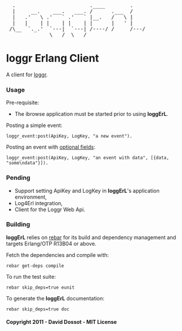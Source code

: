 <pre>
  .                        .____        .    
  |     __.    ___.   ___. /      .___  /    
  |   .'   \ .'   ` .'   ` |__.   /   \ |    
  |   |    | |    | |    | |      |   ' |    
 /\__  `._.'  `---|  `---| /----/ /     /---/
              \___/  \___/                   
</pre>

# loggr Erlang Client

A client for [loggr](http://loggr.net).

### Usage

Pre-requisite:

- The ibrowse application must be started prior to using **loggErL**.


Posting a simple event:

    loggr_event:post(ApiKey, LogKey, "a new event").

Posting an event with [optional fields](http://docs.loggr.net/events):

    loggr_event:post(ApiKey, LogKey, "an event with data", [{data, "some\ndata"}]).


### Pending

- Support setting ApiKey and LogKey in **loggErL**'s application environment,
- Log4Erl integration,
- Client for the Loggr Web Api.


### Building

**loggErL** relies on [rebar](http://bitbucket.org/basho/rebar/wiki/Home) for its build and dependency management and targets Erlang/OTP R13B04 or above.

Fetch the dependencies and compile with:

    rebar get-deps compile
    
To run the test suite:

    rebar skip_deps=true eunit

To generate the **loggErL** documentation:

    rebar skip_deps=true doc



#### Copyright 2011 - David Dossot - MIT License
